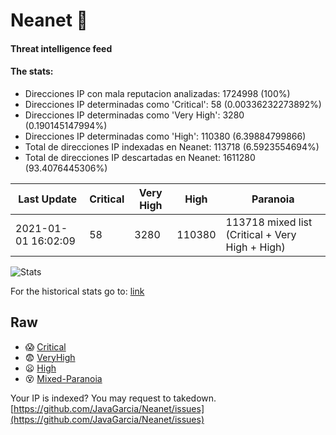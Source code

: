 # Neanet :hocho:
#### Threat intelligence feed
#### The stats:

- Direcciones IP con mala reputacion analizadas: 1724998 (100%)
- Direcciones IP determinadas como 'Critical':  58 (0.00336232273892%)
- Direcciones IP determinadas como 'Very High':  3280 (0.190145147994%)
- Direcciones IP determinadas como 'High':  110380 (6.39884799866)
- Total de direcciones IP indexadas en Neanet:  113718 (6.5923554694%)
- Total de direcciones IP descartadas en Neanet:  1611280 (93.4076445306%)

| Last Update | Critical | Very High | High | Paranoia |
| --- | --- | --- | --- | --- |
| 2021-01-01 16:02:09 | 58 | 3280 | 110380 | 113718 mixed list (Critical + Very High + High)|

![Stats](https://docs.google.com/spreadsheets/d/e/2PACX-1vSnaNMIXVabIpDJjufMlzH7poXnshF3mgd8Is1g9ytUEzVsP5my4Trn8f-xkoLLQ38xpL3HtmUexLo6/pubchart?oid=501124687&format=image)

For the historical stats go to: [link](/stats.csv)
## Raw
- :scream: [Critical](https://raw.githubusercontent.com/JavaGarcia/Neanet/master/blacklists/neanet_critical.txt)
- :fearful: [VeryHigh](https://raw.githubusercontent.com/JavaGarcia/Neanet/master/blacklists/neanet_veryHigh.txtt)
- :frowning: [High](https://raw.githubusercontent.com/JavaGarcia/Neanet/master/blacklists/neanet_high.txt)
- :dizzy_face: [Mixed-Paranoia](https://raw.githubusercontent.com/JavaGarcia/Neanet/master/blacklists/neanet_all.txt)


Your IP is indexed? You may request to takedown. [https://github.com/JavaGarcia/Neanet/issues](https://github.com/JavaGarcia/Neanet/issues)






























































































































































































































































































































































































































































































































































































































































































































































































































































































































































































































































































































































































































































































































































































































































































































































































































































































































































































































































































































































































































































































































































































































































































































































































































































































































































































































































































































































































































































































































































































































































































































































































































































































































